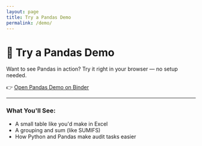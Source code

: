 ```yaml
---
layout: page
title: Try a Pandas Demo
permalink: /demo/
---
```


# 🧪 Try a Pandas Demo

Want to see Pandas in action? Try it right in your browser — no setup needed.

👉 [Open Pandas Demo on Binder](https://mybinder.org/v2/gh/nev1111/pandaudit-demo/HEAD?filepath=demo.ipynb)

---

### What You'll See:
- A small table like you'd make in Excel
- A grouping and sum (like SUMIFS)
- How Python and Pandas make audit tasks easier
